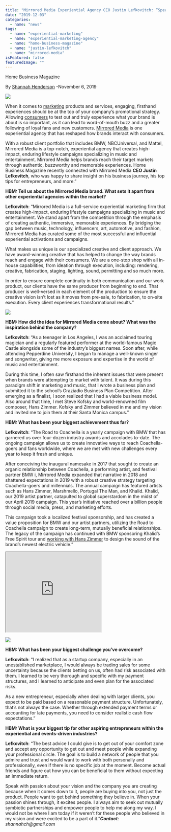 ```yaml
---
title: "Mirrored Media Experiential Agency CEO Justin Lefkovitch: “Speak with Passion About Your Vision”"
date: "2019-12-03"
categories: 
  - name: "news"
tags: 
  - name: "experiential-marketing"
  - name: "experiential-marketing-agency"
  - name: "home-business-magazine"
  - name: "justin-lefkovitch"
  - name: "mirrored-media"
isFeatured: false
featuredImage: ""
---
```


Home Business Magazine

By [Shannah Henderson](https://homebusinessmag.com/author/publicity-editor/) -November 6, 2019

[![](https://homebusinessmag.com/wp-content/uploads/2019/11/Justin_Lefkovitch_Headshot-1024x683.jpg)](https://homebusinessmag.com/wp-content/uploads/2019/11/Justin_Lefkovitch_Headshot.jpg)

When it comes to [marketing](https://www.forbes.com/sites/forbesagencycouncil/2019/10/03/top-marketing-trends-for-2020/#87e328313d5d) products and services, engaging, firsthand experiences should be at the top of your company’s promotional strategy. Allowing [consumers](https://homebusinessmag.com/businesses/success-tips/top-5-things-consumers-look-searching-company-online/) to test out and truly experience what your brand is about is so important, as it can lead to word-of-mouth buzz and a greater following of loyal fans and new customers. [Mirrored Media](http://www.mirroredmedia.com/) is one experiential agency that has reshaped how brands interact with consumers.

With a robust client portfolio that includes BMW, NBCUniversal, and Mattel, Mirrored Media is a top-notch, experiential agency that creates high-impact, enduring lifestyle campaigns specializing in music and entertainment. Mirrored Media helps brands reach their target markets through authentic, buzzworthy and memorable experiences. Home Business Magazine recently connected with Mirrored Media **CEO Justin Lefkovitch**, who was happy to share insight on his business journey, his top tips for entrepreneurs, and more.”

**HBM: Tell us about the Mirrored Media brand. What sets it apart from other experiential agencies within the market?**

**Lefkovitch**: “Mirrored Media is a full-service experiential marketing firm that creates high-impact, enduring lifestyle campaigns specializing in music and entertainment. We stand apart from the competition through the emphasis of creating authentic, immersive, memorable experiences. By bridging the gap between music, technology, influencers, art, automotive, and fashion, Mirrored Media has curated some of the most successful and influential experiential activations and campaigns.

What makes us unique is our specialized creative and client approach. We have award-winning creative that has helped to change the way brands reach and engage with their consumers. We are a one-stop shop with all in-house capabilities, from ideation through execution, including: rendering, creative, fabrication, staging, lighting, sound, permitting and so much more.

In order to ensure complete continuity in both communication and our work product, our clients have the same producer from beginning to end. That producer is well-versed in each element of the production to ensure the creative vision isn’t lost as it moves from pre-sale, to fabrication, to on-site execution. Every client experiences transformational results.”

[![](https://homebusinessmag.com/wp-content/uploads/2019/11/Screen-Shot-2019-11-06-at-1.07.30-PM.png)](https://homebusinessmag.com/wp-content/uploads/2019/11/Screen-Shot-2019-11-06-at-1.07.30-PM.png)

**HBM: How did the idea for Mirrored Media come about? What was the inspiration behind the company?**

**Lefkovitch**: “As a teenager in Los Angeles, I was an acclaimed touring magician and a regularly featured performer at the world-famous Magic Castle alongside some of the industry’s biggest names. Soon after, while attending Pepperdine University, I began to manage a well-known singer and songwriter, giving me more exposure and expertise in the world of music and entertainment.

During this time, I often saw firsthand the inherent issues that were present when brands were attempting to market with talent. It was during this paradigm shift in marketing and music, that I wrote a business plan and submitted it to the school’s Graziadio Business Plan Competition. After emerging as a finalist, I soon realized that I had a viable business model. Also around that time, I met Steve Kofsky and world-renowned film composer, Hans Zimmer. Kofsky and Zimmer believed in me and my vision and invited me to join them at their Santa Monica campus.”

**HBM: What has been your biggest achievement thus far?**

**Lefkovitch**: “The Road to Coachella is a yearly campaign with BMW that has garnered us over four-dozen industry awards and accolades to-date. The ongoing campaign allows us to create innovative ways to reach Coachella-goers and fans worldwide, where we are met with new challenges every year to keep it fresh and unique.

After conceiving the inaugural namesake in 2017 that sought to create an organic relationship between Coachella, a performing artist, and festival partner BMW i, Mirrored Media expanded that narrative in 2018 and shattered expectations in 2019 with a robust creative strategy targeting Coachella-goers and millennials. The annual campaign has featured artists such as Hans Zimmer, Marshmello, Portugal The Man, and Khalid. Khalid, our 2019 artist partner, catapulted to global superstardom in the midst of our April 2019 campaign. This year’s initiative reached over a billion people through social media, press, and marketing efforts.

This campaign took a localized festival sponsorship, and has created a value proposition for BMW and our artist partners, utilizing the Road to Coachella campaign to create long-term, mutually beneficial relationships. The legacy of the campaign has continued with BMW sponsoring Khalid’s Free Spirit tour and [working with Hans Zimmer](https://www.bmwgroup.com/en/NEXTGen/iconic_sounds.html) to design the sound of the brand’s newest electric vehicle.”

<iframe src="https://tpc.googlesyndication.com/safeframe/1-0-36/html/container.html" width="300" height="250"></iframe>

[![](https://homebusinessmag.com/wp-content/uploads/2019/11/Screen-Shot-2019-11-06-at-1.17.16-PM.png)](https://homebusinessmag.com/wp-content/uploads/2019/11/Screen-Shot-2019-11-06-at-1.17.16-PM.png)

**HBM: What has been your biggest challenge you’ve overcome?**

**Lefkovitch**: “I realized that as a startup company, especially in an unestablished marketplace, I would always be trading sales for some uncertainty because the clients betting on us, often had risk associated with them. I learned to be very thorough and specific with my payment structures, and I learned to anticipate and even plan for the associated risks.

As a new entrepreneur, especially when dealing with larger clients, you expect to be paid based on a reasonable payment structure. Unfortunately, that’s not always the case. Whether through extended payment terms or accounting for late payments, you need to consider realistic cash flow expectations.”

**HBM: What is your biggest tip for other aspiring entrepreneurs within the experiential and events-driven industries?**

**Lefkovitch**: “The best advice I could give is to get out of your comfort zone and accept any opportunity to get out and meet people while expanding your professional circle. The goal is to build a network of people that you admire and trust and would want to work with both personally and professionally, even if there is no specific job at the moment. Become actual friends and figure out how you can be beneficial to them without expecting an immediate return.

Speak with passion about your vision and the company you are creating because when it comes down to it, people are buying into you, not just the product. People want to get behind something they believe in. When your passion shines through, it excites people. I always aim to seek out mutually symbiotic partnerships and empower people to help me along my way. I would not be where I am today if it weren’t for these people who believed in my vision and were excited to be a part of it.”_**Contact**: shannahch@gmail.com_

